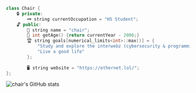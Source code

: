 ```C++
class Chair {
    🔒 private:
        🗝️ string currentOccupation = "HS Student";
    🔓 public:
        👋 string name = "chair";
        📅 int getAge() {return currentYear - 2006;}
        🏆 string goals[numerical_limits<int>::max()] = {
            "Study and explore the interwebz (cybersecurity & programming)",
            "Live a good life"
        };
       
        🖥️ string website = "https://ethernet.lol/";
};
```

![chair's GitHub stats](https://github-readme-stats.vercel.app/api/top-langs/?username=returnchair&show_icons=true&theme=transparent)
